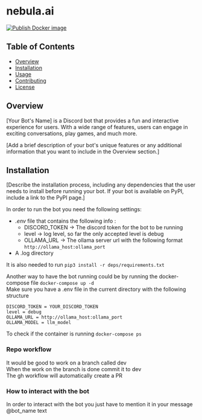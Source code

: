 # nebula.ai



[![Publish Docker image](https://github.com/System-Nebula/daddai/actions/workflows/imgBuilder.yaml/badge.svg?branch=main)](https://github.com/System-Nebula/daddai/actions/workflows/imgBuilder.yaml)
## Table of Contents

- [Overview](#overview)
- [Installation](#installation)
- [Usage](#usage)
- [Contributing](#contributing)
- [License](#license)

## Overview

[Your Bot's Name] is a Discord bot that provides a fun and interactive experience for users. With a wide range of features, users can engage in exciting conversations, play games, and much more.

[Add a brief description of your bot's unique features or any additional information that you want to include in the Overview section.]

## Installation

[Describe the installation process, including any dependencies that the user needs to install before running your bot. If your bot is available on PyPI, include a link to the PyPI page.]

In order to run the bot you need the following settings: </br>
- *.env* file that contains the following info :
  - DISCORD_TOKEN -> The discord token for the bot to be running
  - level -> log level, so far the only accepted level is debug
  - OLLAMA_URL -> The ollama server url with the following format ```http://ollama_host:ollama_port ```
- A .log directory

It is also needed to run ```pip3 install -r deps/requirements.txt```

Another way to have the bot running could be by running the docker-compose file ``` docker-compose up -d ``` </br>
Make sure you have a .env file in the current directory with the following structure </br>
```
DISCORD_TOKEN = YOUR_DISCORD_TOKEN
level = debug
OLLAMA_URL = http://ollama_host:ollama_port
OLLAMA_MODEL = llm_model
```
To check if the container is running ``` docker-compose ps ``` </br>

### Repo workflow

It would be good to work on a branch called dev </br>
When the work on the branch is done commit it to dev </br>
The gh workflow will automatically create a PR

### How to interact with the bot

In order to interact with the bot you just have to mention it in your message @bot_name text
